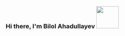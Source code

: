 ### Hi there, I'm Bilol Ahadullayev <img src="https://media.giphy.com/media/hvRJCLFzkasrR4ia7z/giphy.gif" width="60px">
